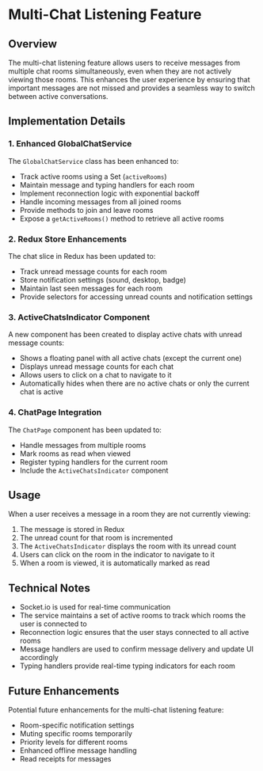 # Multi-Chat Listening Feature

## Overview

The multi-chat listening feature allows users to receive messages from multiple chat rooms simultaneously, even when they are not actively viewing those rooms. This enhances the user experience by ensuring that important messages are not missed and provides a seamless way to switch between active conversations.

## Implementation Details

### 1. Enhanced GlobalChatService

The `GlobalChatService` class has been enhanced to:

- Track active rooms using a Set (`activeRooms`)
- Maintain message and typing handlers for each room
- Implement reconnection logic with exponential backoff
- Handle incoming messages from all joined rooms
- Provide methods to join and leave rooms
- Expose a `getActiveRooms()` method to retrieve all active rooms

### 2. Redux Store Enhancements

The chat slice in Redux has been updated to:

- Track unread message counts for each room
- Store notification settings (sound, desktop, badge)
- Maintain last seen messages for each room
- Provide selectors for accessing unread counts and notification settings

### 3. ActiveChatsIndicator Component

A new component has been created to display active chats with unread message counts:

- Shows a floating panel with all active chats (except the current one)
- Displays unread message counts for each chat
- Allows users to click on a chat to navigate to it
- Automatically hides when there are no active chats or only the current chat is active

### 4. ChatPage Integration

The `ChatPage` component has been updated to:

- Handle messages from multiple rooms
- Mark rooms as read when viewed
- Register typing handlers for the current room
- Include the `ActiveChatsIndicator` component

## Usage

When a user receives a message in a room they are not currently viewing:

1. The message is stored in Redux
2. The unread count for that room is incremented
3. The `ActiveChatsIndicator` displays the room with its unread count
4. Users can click on the room in the indicator to navigate to it
5. When a room is viewed, it is automatically marked as read

## Technical Notes

- Socket.io is used for real-time communication
- The service maintains a set of active rooms to track which rooms the user is connected to
- Reconnection logic ensures that the user stays connected to all active rooms
- Message handlers are used to confirm message delivery and update UI accordingly
- Typing handlers provide real-time typing indicators for each room

## Future Enhancements

Potential future enhancements for the multi-chat listening feature:

- Room-specific notification settings
- Muting specific rooms temporarily
- Priority levels for different rooms
- Enhanced offline message handling
- Read receipts for messages